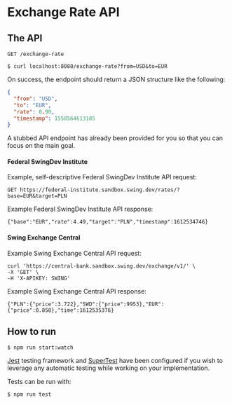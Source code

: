 # Exchange Rate API


## The API

```
GET /exchange-rate
```

```
$ curl localhost:8080/exchange-rate?from=USD&to=EUR
```

On success, the endpoint should return a JSON structure like the following:

```json
{
  "from": "USD",
  "to": "EUR",
  "rate": 0.90,
  "timestamp": 1558564613185
}
```

A stubbed API endpoint has already been provided for you so that you can focus on the main goal.
#### Federal SwingDev Institute
Example, self-descriptive Federal SwingDev Institute API request:
```
GET https://federal-institute.sandbox.swing.dev/rates/?base=EUR&target=PLN
```

Example Federal SwingDev Institute API response:
```
{"base":"EUR","rate":4.49,"target":"PLN","timestamp":1612534746}
```
#### Swing Exchange Central
Example Swing Exchange Central API request:
```
curl 'https://central-bank.sandbox.swing.dev/exchange/v1/' \
-X 'GET' \
-H 'X-APIKEY: SWING'
```

Example Swing Exchange Central API response:
```
{"PLN":{"price":3.722},"SWD":{"price":9953},"EUR":{"price":0.858},"time":1612535376}
```

## How to run

```
$ npm run start:watch
```

[Jest](https://jestjs.io) testing framework and [SuperTest](https://github.com/visionmedia/supertest) have been configured if you wish to leverage any automatic testing while working on your implementation.

Tests can be run with:

```
$ npm run test
```
